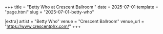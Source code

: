 +++
title = "Betty Who at Crescent Ballroom "
date = 2025-07-01
template = "page.html"
slug = "2025-07-01-betty-who"

[extra]
artist = "Betty Who"
venue = "Crescent Ballroom"
venue_url = "https://www.crescentphx.com/"
+++
